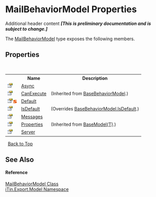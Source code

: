 # MailBehaviorModel Properties
Additional header content _**\[This is preliminary documentation and is subject to change.\]**_

The <a href="46c2fd97-c21d-54e8-bb0a-d5358f48ad05">MailBehaviorModel</a> type exposes the following members.


## Properties
&nbsp;<table><tr><th></th><th>Name</th><th>Description</th></tr><tr><td>![Public property](media/pubproperty.gif "Public property")</td><td><a href="661cf9bf-23d6-1f64-47cd-7adcb088b379">Async</a></td><td /></tr><tr><td>![Public property](media/pubproperty.gif "Public property")</td><td><a href="490e87df-0a70-b7d6-1020-b72adfc5e3ed">CanExecute</a></td><td> (Inherited from <a href="f9334797-bdc1-1e81-7c19-cea545d52cb6">BaseBehaviorModel</a>.)</td></tr><tr><td>![Public property](media/pubproperty.gif "Public property")![Static member](media/static.gif "Static member")</td><td><a href="9b19b8a8-eb86-b5ca-d0c5-627c9a564eae">Default</a></td><td /></tr><tr><td>![Public property](media/pubproperty.gif "Public property")</td><td><a href="ac54f062-c5dc-89bc-eb8a-c74e1e172605">IsDefault</a></td><td> (Overrides <a href="97ded36f-00a1-970b-ac0d-96f90390a5ff">BaseBehaviorModel.IsDefault</a>.)</td></tr><tr><td>![Public property](media/pubproperty.gif "Public property")</td><td><a href="7e146a00-aac2-2b2c-1cd6-e356d436ab45">Messages</a></td><td /></tr><tr><td>![Public property](media/pubproperty.gif "Public property")</td><td><a href="7e88785e-5670-4515-defa-d3f60ae16111">Properties</a></td><td> (Inherited from <a href="6632f561-4175-f1f2-939c-ac8b10159529">BaseModel(T)</a>.)</td></tr><tr><td>![Public property](media/pubproperty.gif "Public property")</td><td><a href="c5b83a59-9fbb-6391-867a-8fb60c654c6d">Server</a></td><td /></tr></table>&nbsp;
<a href="#mailbehaviormodel-properties">Back to Top</a>

## See Also


#### Reference
<a href="46c2fd97-c21d-54e8-bb0a-d5358f48ad05">MailBehaviorModel Class</a><br /><a href="ef57ffcc-e95e-b212-5a46-9aa6f5a3511f">iTin.Export.Model Namespace</a><br />